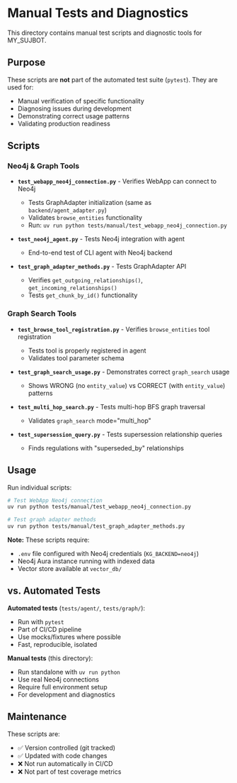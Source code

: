# Manual Tests and Diagnostics

This directory contains manual test scripts and diagnostic tools for MY_SUJBOT.

## Purpose

These scripts are **not** part of the automated test suite (`pytest`). They are used for:
- Manual verification of specific functionality
- Diagnosing issues during development
- Demonstrating correct usage patterns
- Validating production readiness

## Scripts

### Neo4j & Graph Tools

- **`test_webapp_neo4j_connection.py`** - Verifies WebApp can connect to Neo4j
  - Tests GraphAdapter initialization (same as `backend/agent_adapter.py`)
  - Validates `browse_entities` functionality
  - Run: `uv run python tests/manual/test_webapp_neo4j_connection.py`

- **`test_neo4j_agent.py`** - Tests Neo4j integration with agent
  - End-to-end test of CLI agent with Neo4j backend

- **`test_graph_adapter_methods.py`** - Tests GraphAdapter API
  - Verifies `get_outgoing_relationships()`, `get_incoming_relationships()`
  - Tests `get_chunk_by_id()` functionality

### Graph Search Tools

- **`test_browse_tool_registration.py`** - Verifies `browse_entities` tool registration
  - Tests tool is properly registered in agent
  - Validates tool parameter schema

- **`test_graph_search_usage.py`** - Demonstrates correct `graph_search` usage
  - Shows WRONG (no `entity_value`) vs CORRECT (with `entity_value`) patterns

- **`test_multi_hop_search.py`** - Tests multi-hop BFS graph traversal
  - Validates `graph_search` mode="multi_hop"

- **`test_supersession_query.py`** - Tests supersession relationship queries
  - Finds regulations with "superseded_by" relationships

## Usage

Run individual scripts:
```bash
# Test WebApp Neo4j connection
uv run python tests/manual/test_webapp_neo4j_connection.py

# Test graph adapter methods
uv run python tests/manual/test_graph_adapter_methods.py
```

**Note:** These scripts require:
- `.env` file configured with Neo4j credentials (`KG_BACKEND=neo4j`)
- Neo4j Aura instance running with indexed data
- Vector store available at `vector_db/`

## vs. Automated Tests

**Automated tests** (`tests/agent/`, `tests/graph/`):
- Run with `pytest`
- Part of CI/CD pipeline
- Use mocks/fixtures where possible
- Fast, reproducible, isolated

**Manual tests** (this directory):
- Run standalone with `uv run python`
- Use real Neo4j connections
- Require full environment setup
- For development and diagnostics

## Maintenance

These scripts are:
- ✅ Version controlled (git tracked)
- ✅ Updated with code changes
- ❌ Not run automatically in CI/CD
- ❌ Not part of test coverage metrics
